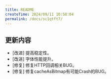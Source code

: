 ```yaml
---
title: README
createTime: 2024/09/11 10:50:04
permalink: /docs/sc1qtft7/
---
```

## 更新内容

* [改进] 提高稳定性。
* [改进] 字体性能提升。
* [修复] 修复HTTP回调相关BUG。
* [修复] 修复cacheAsBitmap有可能Crash的BUG。
